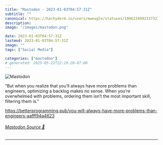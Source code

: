 ```yaml
---
title: "Mastodon - 2023-01-03T04:57:31Z"
subtitle: ""
canonical: https://hachyderm.io/users/mweagle/statuses/109623499233732341
description:
image: "/images/mastodon.png"

date: 2023-01-03T04:57:31Z
lastmod: 2023-01-03T04:57:31Z
image: ""
tags: ["Social Media"]

categories: ["mastodon"]
# generated: 2025-05-22T22:29:20-07:00
---
```

![Mastodon](/images/mastodon.png)

<p>“But when you realize that you’ll always have more problems than engineers, optimizing a backlog makes no sense. When you’re overwhelmed with problems, ordering them isn’t the most important skill, filtering them is.”</p><p><a href="https://betterprogramming.pub/you-will-always-have-more-problems-than-engineers-aafff94a4623" target="_blank" rel="nofollow noopener noreferrer" translate="no"><span class="invisible">https://</span><span class="ellipsis">betterprogramming.pub/you-will</span><span class="invisible">-always-have-more-problems-than-engineers-aafff94a4623</span></a></p>


###### [Mastodon Source 🐘](https://hachyderm.io/@mweagle/109623499233732341)

___
